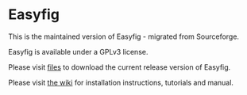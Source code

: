 Easyfig
=======

This is the maintained version of Easyfig - migrated from Sourceforge.

Easyfig is available under a GPLv3 license.

Please visit [files](http://mjsull.github.io/Easyfig/files.html) to download the current release version of Easyfig.

Please visit [the wiki](https://github.com/mjsull/Easyfig/wiki) for installation instructions, tutorials and manual.